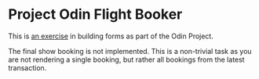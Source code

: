 # Project Odin Flight Booker

This is [an exercise](http://www.theodinproject.com/ruby-on-rails/building-advanced-forms)
in building forms as part of the Odin Project. 

The final show booking is not implemented. This is a non-trivial task as you are
not rendering a single booking, but rather all bookings from the latest 
transaction.